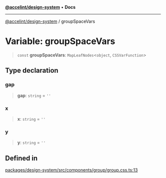 [**@accelint/design-system**](../README.md) • **Docs**

***

[@accelint/design-system](../README.md) / groupSpaceVars

# Variable: groupSpaceVars

> `const` **groupSpaceVars**: `MapLeafNodes`\<`object`, `CSSVarFunction`\>

## Type declaration

### gap

> **gap**: `string` = `''`

### x

> **x**: `string` = `''`

### y

> **y**: `string` = `''`

## Defined in

[packages/design-system/src/components/group/group.css.ts:13](https://github.com/gohypergiant/standard-toolkit/blob/258694cea8ed8bbd956b3cf5da47c2c9debcf127/packages/design-system/src/components/group/group.css.ts#L13)
